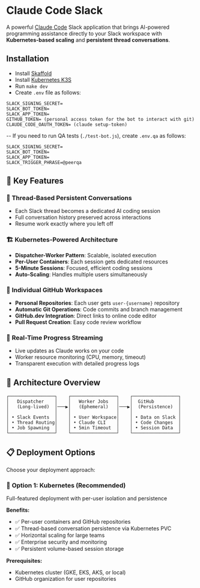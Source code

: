 # Claude Code Slack

A powerful [Claude Code](https://claude.ai/code) Slack application that brings AI-powered programming assistance directly to your Slack workspace with **Kubernetes-based scaling** and **persistent thread conversations**.

## Installation

- Install [Skaffold](https://skaffold.dev/)
- Install [Kubernetes K3S](https://k3s.io/)
- Run `make dev`
- Create `.env` file as follows:

```
SLACK_SIGNING_SECRET=
SLACK_BOT_TOKEN=
SLACK_APP_TOKEN=
GITHUB_TOKEN= (personal access token for the bot to interact with git)
CLAUDE_CODE_OAUTH_TOKEN= (claude setup-token)
```

-- If you need to run QA tests (`./test-bot.js`), create `.env.qa` as follows:

```
SLACK_SIGNING_SECRET=
SLACK_BOT_TOKEN=
SLACK_APP_TOKEN=
SLACK_TRIGGER_PHRASE=@peerqa
```


## 🎯 Key Features

### 💬 **Thread-Based Persistent Conversations**
- Each Slack thread becomes a dedicated AI coding session
- Full conversation history preserved across interactions
- Resume work exactly where you left off

### 🏗️ **Kubernetes-Powered Architecture**
- **Dispatcher-Worker Pattern**: Scalable, isolated execution
- **Per-User Containers**: Each session gets dedicated resources
- **5-Minute Sessions**: Focused, efficient coding sessions
- **Auto-Scaling**: Handles multiple users simultaneously

### 👤 **Individual GitHub Workspaces**  
- **Personal Repositories**: Each user gets `user-{username}` repository
- **Automatic Git Operations**: Code commits and branch management
- **GitHub.dev Integration**: Direct links to online code editor
- **Pull Request Creation**: Easy code review workflow

### 🔄 **Real-Time Progress Streaming**
- Live updates as Claude works on your code
- Worker resource monitoring (CPU, memory, timeout)
- Transparent execution with detailed progress logs

## 🚀 Architecture Overview

```
┌─────────────────┐    ┌─────────────────┐    ┌─────────────────┐
│   Dispatcher    │    │   Worker Jobs   │    │  GitHub         │
│   (Long-lived)  │───▶│   (Ephemeral)   │───▶│  (Persistence)  │
│                 │    │                 │    │                 │
│ • Slack Events  │    │ • User Workspace│    │ • Data on Slack │
│ • Thread Routing│    │ • Claude CLI    │    │ • Code Changes  │
│ • Job Spawning  │    │ • 5min Timeout  │    │ • Session Data  │
└─────────────────┘    └─────────────────┘    └─────────────────┘
```

## 📋 Deployment Options

Choose your deployment approach:

### 🎯 **Option 1: Kubernetes (Recommended)**
Full-featured deployment with per-user isolation and persistence

**Benefits:**
- ✅ Per-user containers and GitHub repositories  
- ✅ Thread-based conversation persistence via Kubernetes PVC
- ✅ Horizontal scaling for large teams
- ✅ Enterprise security and monitoring
- ✅ Persistent volume-based session storage

**Prerequisites:**
- Kubernetes cluster (GKE, EKS, AKS, or local)
- GitHub organization for user repositories